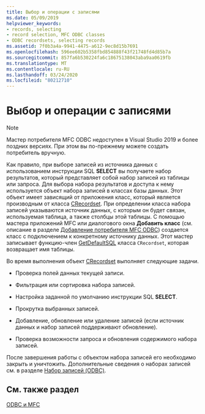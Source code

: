 ```yaml
---
title: Выбор и операции с записями
ms.date: 05/09/2019
helpviewer_keywords:
- records, selecting
- record selection, MFC ODBC classes
- ODBC recordsets, selecting records
ms.assetid: 7f0b3a4a-9941-4475-a612-9ec8d15b7691
ms.openlocfilehash: 596ee602b5358fbd854888f43f21748fd4d85b7a
ms.sourcegitcommit: 857fa6b530224fa6c18675138043aba9aa0619fb
ms.translationtype: MT
ms.contentlocale: ru-RU
ms.lasthandoff: 03/24/2020
ms.locfileid: "80212710"
---
```

# <a name="selecting-and-manipulating-records"></a>Выбор и операции с записями

> [!NOTE]
> Мастер потребителя MFC ODBC недоступен в Visual Studio 2019 и более поздних версиях. При этом вы по-прежнему можете создать потребитель вручную.

Как правило, при выборе записей из источника данных с использованием инструкции SQL **SELECT** вы получаете набор результатов, который представляет собой набор записей из таблицы или запроса. Для выбора набора результатов и доступа к нему используется объект набора записей в классах базы данных. Этот объект имеет зависящий от приложения класс, который является производным от класса [CRecordset](../../mfc/reference/crecordset-class.md). При определении класса набора записей указываются источник данных, с которым он будет связан, используемая таблица, а также столбцы этой таблицы. С помощью мастера приложений MFC или диалогового окна **Добавить класс** (см. описание в разделе [Добавление потребителя MFC ODBC](../../mfc/reference/adding-an-mfc-odbc-consumer.md)) создается класс с подключением к конкретному источнику данных. Этот мастер записывает функцию-член [GetDefaultSQL](../../mfc/reference/crecordset-class.md#getdefaultsql) класса `CRecordset`, которая возвращает имя таблицы.

Во время выполнения объект [CRecordset](../../mfc/reference/crecordset-class.md) выполняет следующие задачи.

- Проверка полей данных текущей записи.

- Фильтрация или сортировка набора записей.

- Настройка заданной по умолчанию инструкции SQL **SELECT**.

- Прокрутка выбранных записей.

- Добавление, обновление или удаление записей (если источник данных и набор записей поддерживают обновление).

- Проверка возможности запроса и обновления содержимого набора записей.

После завершения работы с объектом набора записей его необходимо закрыть и уничтожить. Дополнительные сведения о наборах записей см. в разделе [Набор записей (ODBC)](../../data/odbc/recordset-odbc.md).

## <a name="see-also"></a>См. также раздел

[ODBC и MFC](../../data/odbc/odbc-and-mfc.md)
